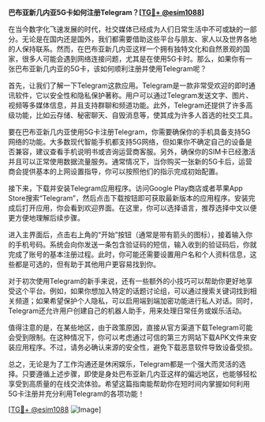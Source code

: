 **巴布亚新几内亚5G卡如何注册Telegram？[[TG💪+ @esim1088](https://t.me/s/esim1088)]**

在当今数字化飞速发展的时代，社交媒体已经成为人们日常生活中不可或缺的一部分。无论是在国内还是国外，我们都需要借助这些平台与朋友、家人以及世界各地的人保持联系。然而，在巴布亚新几内亚这样一个拥有独特文化和自然景观的国家，很多人可能会遇到网络连接问题，尤其是在使用5G卡时。那么，如果你有一张巴布亚新几内亚的5G卡，该如何顺利注册并使用Telegram呢？

首先，让我们了解一下Telegram这款应用。Telegram是一款非常受欢迎的即时通讯软件，它以安全性和隐私保护著称。用户可以通过Telegram发送文字、图片、视频等多媒体信息，并且支持群聊和频道功能。此外，Telegram还提供了许多高级功能，比如云存储、秘密聊天、自毁消息等，使其成为许多人首选的社交工具。

要在巴布亚新几内亚使用5G卡注册Telegram，你需要确保你的手机具备支持5G网络的功能。大多数现代智能手机都支持5G网络，但如果你不确定自己的设备是否兼容，建议查看手机说明书或咨询运营商客服。另外，确保你的SIM卡已经激活并且可以正常使用数据流量服务。通常情况下，当你购买一张新的5G卡后，运营商会提供基本的上网设置指导，你可以按照他们的指示完成初始配置。

接下来，下载并安装Telegram应用程序。访问Google Play商店或者苹果App Store搜索“Telegram”，然后点击下载按钮即可获取最新版本的应用程序。安装完成后打开应用，你会看到欢迎界面。在这里，你可以选择语言，推荐选择中文以便更方便地理解后续步骤。

进入主界面后，点击右上角的“开始”按钮（通常是带有箭头的图标），接着输入你的手机号码。系统会向你发送一条包含验证码的短信，输入收到的验证码后，你就完成了账号的基本注册过程。此时，你可能还需要设置用户名和个人资料信息，这些都是可选的，但有助于其他用户更容易找到你。

对于初次使用Telegram的新手来说，还有一些额外的小技巧可以帮助你更好地享受这个平台。例如，如果你想加入特定的话题讨论组，可以通过搜索关键词找到相关频道；如果希望保护个人隐私，可以启用端到端加密功能进行私人对话。同时，Telegram还允许用户创建自己的机器人助手，用来处理日常任务或娱乐活动。

值得注意的是，在某些地区，由于政策原因，直接从官方渠道下载Telegram可能会受到限制。在这种情况下，你可以考虑通过可信的第三方网站下载APK文件来安装应用程序。不过，请务必确认来源的安全性，避免下载恶意软件导致设备受损。

总之，无论是为了工作沟通还是休闲娱乐，Telegram都是一个强大而灵活的选择。只要遵循上述步骤，即使是身处巴布亚新几内亚这样的偏远地区，也能够轻松享受到高质量的在线交流体验。希望这篇指南能帮助你在短时间内掌握如何利用5G卡注册并充分利用Telegram的各项功能！

[[TG💪+ @esim1088](https://t.me/s/esim1088) ![Image](https://i.postimg.cc/4NQfJmqS/Snipaste-2025-05-13-00-14-12.png)]